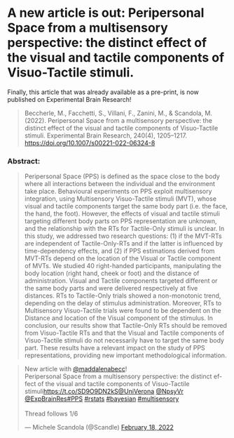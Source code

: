# A new article is out: Peripersonal Space from a multisensory perspective: the distinct effect of the visual and tactile components of Visuo-Tactile stimuli.


Finally, this article that was already available as a pre-print, is now
published on Experimental Brain Research!

> Beccherle, M., Facchetti, S., Villani, F., Zanini, M., & Scandola, M. (2022). Peripersonal Space from a multisensory perspective: the distinct effect of the visual and tactile components of Visuo-Tactile stimuli. Experimental Brain Research, 240(4), 1205–1217. https://doi.org/10.1007/s00221-022-06324-8

<!--more-->

### Abstract:

> Peripersonal Space (PPS) is defined as the space close to the body where all interactions between the individual and the environment take place. Behavioural experiments on PPS exploit multisensory integration, using Multisensory Visuo-Tactile stimuli (MVT), whose visual and tactile components target the same body part (i.e. the face, the hand, the foot). However, the effects of visual and tactile stimuli targeting different body parts on PPS representation are unknown, and the relationship with the RTs for Tactile-Only stimuli is unclear. In this study, we addressed two research questions: (1) if the MVT-RTs are independent of Tactile-Only-RTs and if the latter is influenced by time-dependency effects, and (2) if PPS estimations derived from MVT-RTs depend on the location of the Visual or Tactile component of MVTs. We studied 40 right-handed participants, manipulating the body location (right hand, cheek or foot) and the distance of administration. Visual and Tactile components targeted different or the same body parts and were delivered respectively at five distances. RTs to Tactile-Only trials showed a non-monotonic trend, depending on the delay of stimulus administration. Moreover, RTs to Multisensory Visuo-Tactile trials were found to be dependent on the Distance and location of the Visual component of the stimulus. In conclusion, our results show that Tactile-Only RTs should be removed from Visuo-Tactile RTs and that the Visual and Tactile components of Visuo-Tactile stimuli do not necessarily have to target the same body part. These results have a relevant impact on the study of PPS representations, providing new important methodological information.

<blockquote class="twitter-tweet"><p lang="en" dir="ltr">New article with <a href="https://twitter.com/maddalenabecc?ref_src=twsrc%5Etfw">@maddalenabecc</a>!<br>Peripersonal Space from a multisensory perspective: the distinct effect of the visual and tactile components of Visuo-Tactile stimuli<a href="https://t.co/SD9O9DN2kS">https://t.co/SD9O9DN2kS</a><a href="https://twitter.com/UniVerona?ref_src=twsrc%5Etfw">@UniVerona</a> <a href="https://twitter.com/NpsyVr?ref_src=twsrc%5Etfw">@NpsyVr</a> <a href="https://twitter.com/ExpBrainRes?ref_src=twsrc%5Etfw">@ExpBrainRes</a><a href="https://twitter.com/hashtag/PPS?src=hash&amp;ref_src=twsrc%5Etfw">#PPS</a> <a href="https://twitter.com/hashtag/rstats?src=hash&amp;ref_src=twsrc%5Etfw">#rstats</a> <a href="https://twitter.com/hashtag/bayesian?src=hash&amp;ref_src=twsrc%5Etfw">#bayesian</a> <a href="https://twitter.com/hashtag/multisensory?src=hash&amp;ref_src=twsrc%5Etfw">#multisensory</a><br><br>Thread follows 1/6</p>&mdash; Michele Scandola (@Scandle) <a href="https://twitter.com/Scandle/status/1494609659986124802?ref_src=twsrc%5Etfw">February 18, 2022</a></blockquote> <script async src="https://platform.twitter.com/widgets.js" charset="utf-8"></script> 

